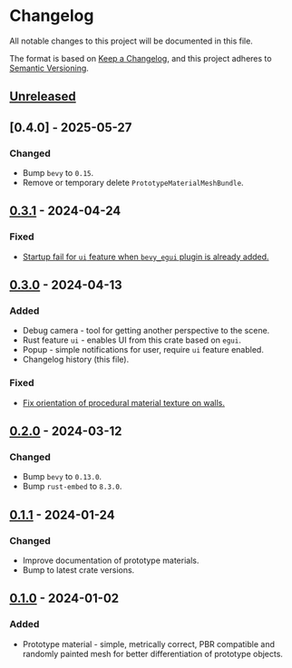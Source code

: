 # Changelog

All notable changes to this project will be documented in this file.

The format is based on [Keep a Changelog](https://keepachangelog.com/en/1.1.0/),
and this project adheres to [Semantic Versioning](https://semver.org/spec/v2.0.0.html).

## [Unreleased]

## [0.4.0] - 2025-05-27

### Changed

- Bump `bevy` to `0.15`.
- Remove or temporary delete `PrototypeMaterialMeshBundle`.

## [0.3.1] - 2024-04-24

### Fixed

- [Startup fail for `ui` feature when `bevy_egui` plugin is already added.](https://github.com/Vixenka/bevy_dev/pull/3)

## [0.3.0] - 2024-04-13

### Added

- Debug camera - tool for getting another perspective to the scene.
- Rust feature `ui` - enables UI from this crate based on `egui`.
- Popup - simple notifications for user, require `ui` feature enabled.
- Changelog history (this file).

### Fixed

- [Fix orientation of procedural material texture on walls.](https://github.com/Vixenka/bevy_dev/issues/2)

## [0.2.0] - 2024-03-12

### Changed

- Bump `bevy` to `0.13.0`.
- Bump `rust-embed` to `8.3.0`.

## [0.1.1] - 2024-01-24

### Changed

- Improve documentation of prototype materials.
- Bump to latest crate versions.

## [0.1.0] - 2024-01-02

### Added

- Prototype material - simple, metrically correct, PBR compatible and randomly painted mesh for better differentiation of prototype objects.

[unreleased]: https://github.com/Vixenka/bevy_dev/compare/v0.3.1...HEAD
[0.3.1]: https://github.com/Vixenka/bevy_dev/compare/v0.3.0...v0.3.1
[0.3.0]: https://github.com/Vixenka/bevy_dev/compare/v0.2.0...v0.3.0
[0.2.0]: https://github.com/Vixenka/bevy_dev/compare/v0.1.1...v0.2.0
[0.1.1]: https://github.com/Vixenka/bevy_dev/compare/v0.1.0...v0.1.1
[0.1.0]: https://github.com/Vixenka/bevy_dev/releases/tag/v0.1.0
